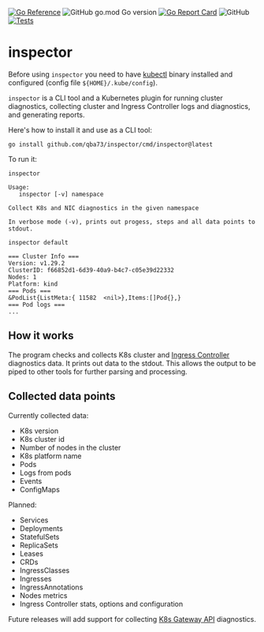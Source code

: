 [![Go Reference](https://pkg.go.dev/badge/github.com/qba73/inspector.svg)](https://pkg.go.dev/github.com/qba73/inspector)
![GitHub go.mod Go version](https://img.shields.io/github/go-mod/go-version/qba73/inspector)
[![Go Report Card](https://goreportcard.com/badge/github.com/qba73/inspector)](https://goreportcard.com/report/github.com/qba73/inspector)
![GitHub](https://img.shields.io/github/license/qba73/inspector)
[![Tests](https://github.com/qba73/inspector/actions/workflows/test.yml/badge.svg)](https://github.com/qba73/inspector/actions/workflows/test.yml)

# inspector

Before using `inspector` you need to have [kubectl](https://kubernetes.io/docs/tasks/tools/) binary installed and configured (config file `${HOME}/.kube/config`).

`inspector` is a CLI tool and a Kubernetes plugin for running cluster diagnostics, collecting cluster and Ingress Controller logs and diagnostics, and generating reports.

Here's how to install it and use as a CLI tool:

```shell
go install github.com/qba73/inspector/cmd/inspector@latest
```

To run it:

```shell
inspector
```

```shell
Usage:
   inspector [-v] namespace

Collect K8s and NIC diagnostics in the given namespace

In verbose mode (-v), prints out progess, steps and all data points to stdout.
```

```shell
inspector default
```

```shell
=== Cluster Info ===
Version: v1.29.2
ClusterID: f66852d1-6d39-40a9-b4c7-c05e39d22332
Nodes: 1
Platform: kind
=== Pods ===
&PodList{ListMeta:{ 11582  <nil>},Items:[]Pod{},}
=== Pod logs ===
...
```

## How it works

The program checks and collects K8s cluster and [Ingress Controller](https://kubernetes.io/docs/concepts/services-networking/ingress/) diagnostics data. It prints out data to the stdout. This allows the output to be piped to other tools for further parsing and processing.

## Collected data points

Currently collected data:

- K8s version
- K8s cluster id
- Number of nodes in the cluster
- K8s platform name
- Pods
- Logs from pods
- Events
- ConfigMaps

Planned:

- Services
- Deployments
- StatefulSets
- ReplicaSets
- Leases
- CRDs
- IngressClasses
- Ingresses
- IngressAnnotations
- Nodes metrics
- Ingress Controller stats, options and configuration

Future releases will add support for collecting [K8s Gateway API](https://kubernetes.io/docs/concepts/services-networking/gateway/) diagnostics.
